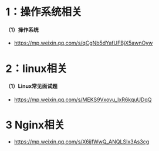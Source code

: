 # 1：操作系统相关

#### （1）操作系统

* https://mp.weixin.qq.com/s/qCgNb5dYafUFBjX5awnOyw

  

# 2：linux相关

#### （1）Linux常见面试题

* https://mp.weixin.qq.com/s/MEKS9Vxovu_IxR6kquUDqQ

  

# 3 Nginx相关

* https://mp.weixin.qq.com/s/X6ijfWwQ_ANQLSIx3As3cg

